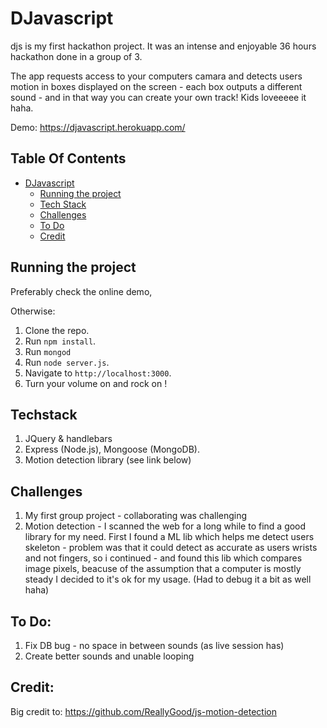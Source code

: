 # DJavascript

djs is my first hackathon project. It was an intense and enjoyable 36 hours hackathon done in a group of 3.

The app requests access to your computers camara and detects users motion in boxes displayed on the screen - each box outputs a different sound - and in that way you can create your own track! Kids loveeeee it haha.


Demo: https://djavascript.herokuapp.com/

## Table Of Contents
- [DJavascript](#DJavascript)
  * [Running the project](#running-the-project)
  * [Tech Stack](#Techstack)
  * [Challenges](#Challenges)
  * [To Do](#To-Do)
  * [Credit](#Credit)



## Running the project

Preferably check the online demo, 

Otherwise:

1. Clone the repo.
2. Run `npm install`.
3. Run `mongod`
4. Run `node server.js`.
5. Navigate to `http://localhost:3000`.
6. Turn your volume on and rock on !

## Techstack
1. JQuery & handlebars 
2. Express (Node.js), Mongoose (MongoDB).
3. Motion detection library (see link below)

## Challenges
1. My first group project - collaborating was challenging  
2. Motion detection - I scanned the web for a long while to find a good library for my need. First I found a ML lib which helps me detect users skeleton - problem was that it could detect as accurate as users wrists and not fingers, so i continued - and found this lib which compares image pixels, beacuse of the assumption that a computer is mostly steady I decided to it's ok for my usage. (Had to debug it a bit as well haha)

## To Do:
1. Fix DB bug - no space in between sounds (as live session has)  
2. Create better sounds and unable looping 

## Credit:
Big credit to: https://github.com/ReallyGood/js-motion-detection

